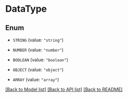 # DataType

## Enum


* `STRING` (value: `"string"`)

* `NUMBER` (value: `"number"`)

* `BOOLEAN` (value: `"boolean"`)

* `OBJECT` (value: `"object"`)

* `ARRAY` (value: `"array"`)


[[Back to Model list]](../README.md#documentation-for-models) [[Back to API list]](../README.md#documentation-for-api-endpoints) [[Back to README]](../README.md)


